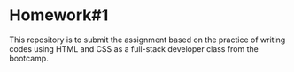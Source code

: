 # Homework#1

This repository is to submit the assignment based on the practice of writing codes using HTML and CSS as a full-stack developer class from the bootcamp.
